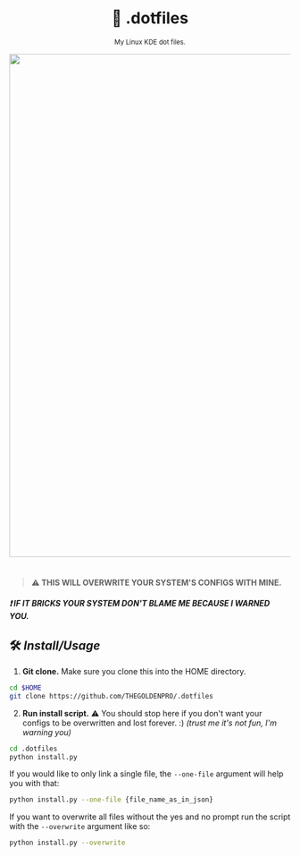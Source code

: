 <div align="center">

  # 💠 .dotfiles

  <sub>My Linux KDE dot files.</sub>
  
  <img src="https://github.com/THEGOLDENPRO/.dotfiles/assets/66202304/2fee3f3f-fcf5-4686-a94c-41d79cf516a5" width="900px">

</div>

<br>

> #### ⚠️ THIS WILL OVERWRITE YOUR SYSTEM'S CONFIGS WITH MINE.
##### ❗ IF IT BRICKS YOUR SYSTEM DON'T BLAME ME BECAUSE I WARNED YOU.

## 🛠 *Install/Usage*
1. **Git clone.**
Make sure you clone this into the HOME directory.
```sh
cd $HOME
git clone https://github.com/THEGOLDENPRO/.dotfiles
```

2. **Run install script.**
⚠️ You should stop here if you don't want your configs to be overwritten and lost forever. :) *(trust me it's not fun, I'm warning you)*
```sh
cd .dotfiles
python install.py
```

If you would like to only link a single file, the ``--one-file`` argument will help you with that:
```sh
python install.py --one-file {file_name_as_in_json}
```

If you want to overwrite all files without the yes and no prompt run the script with the ``--overwrite`` argument like so:
```sh
python install.py --overwrite
```
